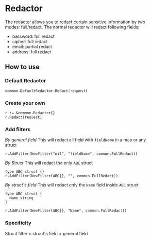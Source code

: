 # Redactor
The redactor allows you to redact certain sensitive information by two modes: full/redact.
The normal redactor will redact following fields:
- password: full redact
- cipher: full redact
- email: partial redact
- address: full redact
## How to use
### Default Redactor
```
common.DefaultRedactor.Redact(request)
```
### Create your own
```
r := &common.Redactor{}
r.Redact(request)
```
### Add filters
*By general field*
This will redact all field with `fieldName` in a map or any struct
```
r.AddFilter(NewFilter("nil", "fieldName", common.FullRedact))
```
*By Struct*
This will redact the only `ABC` struct
```
type ABC struct {}
r.AddFilter(NewFilter(ABC{}, "", common.FullRedact))
```

*By struct's field*
This will redact only the `Name` field inside `ABC` struct
```
type ABC struct {
  Name string
}

r.AddFilter(NewFilter(ABC{}, "Name", common.FullRedact))
```
### Specificity
Struct filter > struct's field > general field